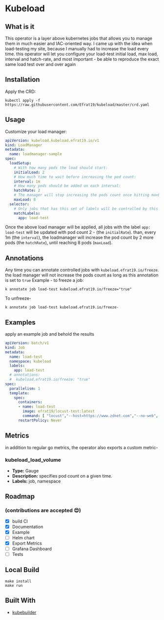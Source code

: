 # Kubeload


## What is it

This operator is a layer above kubernetes jobs that allows you to manage them in much easier and IAC-oriented way.
I came up with the idea when load-testing my site, because I manually had to increase the load every time.
this operator will let you configure your load-test initial load, max load, interval and hatch-rate, and most important - be able to reproduce the exact same load test over and over again
## Installation
Apply the CRD:
```console
kubectl apply -f https://raw.githubusercontent.com/Efrat19/kubeload/master/crd.yaml
```
## Usage
Customize your load manager:
```yaml
apiVersion: kubeload.kubeload.efrat19.io/v1
kind: LoadManager
metadata:
  name: loadmanager-sample
spec:
  loadSetup:
    # With how many pods the load should start:
    initialLoad: 2
    # How much time to wait before increasing the pod count:
    interval: 1m
    # How many pods should be added on each interval:
    hatchRate: 2
    # The manager will stop increasing the pods count once hitting maxLoad:
    maxLoad: 8
  selector:
    # Only jobs that has this set of labels will be controlled by this manager
    matchLabels:
      app: load-test
```
Once the above load manager will be applied, all jobs with the label `app: load-test` will be updated with pod count 2 - (the `initialRate`). than, every 1m (the `interval`), the loadmanager will increase the pod count by 2 more pods (the `hatchRate`), until reaching 8 pods (`maxLoad`).

## Annotations
Any time you can annotate controlled jobs with `kubeload.efrat19.io/freeze`. the load manager will not increase the pods count as long as this annotation is set to `true`
Example - to freeze a job:
```console
k annotate job load-test kubeload.efrat19.io/freeze="true"
```
To unfreeze-
```console
k annotate job load-test kubeload.efrat19.io/freeze-
```

## Examples
apply an example job and behold the results
```yaml
apiVersion: batch/v1
kind: Job
metadata:
  name: load-test
  namespace: kubeload
  labels:
    app: load-test
  # annotations:
  #  kubeload.efrat19.io/freeze: "true"
spec:
  parallelism: 1
  template:
    spec:
      containers:
      - name: load-test
        image: efrat19/locust-test:latest
        command: [ "locust","--host=https://www.zdnet.com","--no-web", "-c 1", "-r 1"]
      restartPolicy: Never
```
## Metrics
in addition to regular go metrics, the operator also exports a custom metric-
### kubeload_load_volume
- **Type:** Gauge
- **Description:** specifies pod count on a given time.
- **Labels:** job, namespace

## Roadmap 
### (contributions are accepted :heart_eyes:)
- [X] build CI
- [X] Documentation
- [X] Example
- [ ] Helm chart
- [X] Export Metrics
- [ ] Grafana Dashboard
- [ ] Tests

## Local Build
```console
make install
make run
``` 

## Built With
- [kubebuilder](https://book.kubebuilder.io/quick-start.html)









